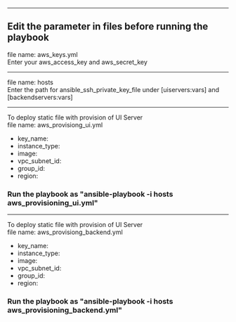 
-------------------------------------------------------------------------------
## Edit the parameter in files before running the playbook

file name: aws_keys.yml\
Enter your aws_access_key and aws_secret_key

-------------------------------------------------------------------------------

file name: hosts\
Enter the path for ansible_ssh_private_key_file under [uiservers:vars] and [backendservers:vars]

-------------------------------------------------------------------------------

To deploy static file with provision of UI Server\
file name: aws_provisiong_ui.yml
- key_name:
- instance_type:
- image:
- vpc_subnet_id:
- group_id:
- region:

### Run the playbook as "ansible-playbook -i hosts aws_provisioning_ui.yml"

-------------------------------------------------------------------------------

To deploy static file with provision of UI Server\
file name: aws_provisiong_backend.yml
- key_name:
- instance_type:
- image:
- vpc_subnet_id:
- group_id:
- region:

### Run the playbook as "ansible-playbook -i hosts aws_provisioning_backend.yml"
